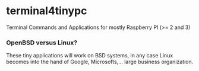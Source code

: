# terminal4tinypc
Terminal Commands and Applications for mostly Raspberry PI  (>= 2 and 3)

### OpenBSD versus Linux?
These tiny applications will work on BSD systems, in any case Linux becomes into the hand of Google, Microsofts,... large business organization. 


